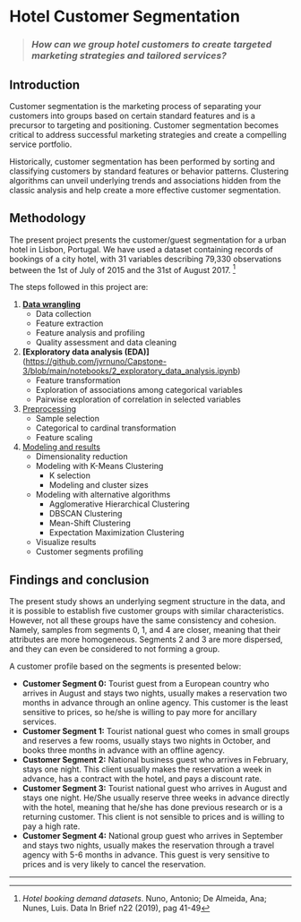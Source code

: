 # Hotel Customer Segmentation

> ### *How can we group hotel customers to create targeted marketing strategies and tailored services?*

## Introduction
Customer segmentation is the marketing process of separating your customers into groups based on certain standard features and is a precursor to targeting and positioning. Customer segmentation becomes critical to address successful marketing strategies and create a compelling service portfolio. 

Historically, customer segmentation has been performed by sorting and classifying customers by standard features or behavior patterns. Clustering algorithms can unveil underlying trends and associations hidden from the classic analysis and help create a more effective customer segmentation.

## Methodology
The present project presents the customer/guest segmentation for a urban hotel in Lisbon, Portugal. We have used a dataset containing records of bookings of a city hotel, with 31 variables describing 79,330 observations between the 1st of July of 2015 and the 31st of August 2017. [^1]

The steps followed in this project are:
1. **[Data wrangling](https://github.com/jvrnuno/Capstone-3/blob/main/notebooks/1_Collection_Inspection.ipynb)**
	- Data collection
	- Feature extraction
	- Feature analysis and profiling
	- Quality assessment and data cleaning
2. **[Exploratory data analysis (EDA)]**(https://github.com/jvrnuno/Capstone-3/blob/main/notebooks/2_exploratory_data_analysis.ipynb)
	- Feature transformation
	- Exploration of associations among categorical variables
	- Pairwise exploration of correlation in selected variables
4. [Preprocessing](https://github.com/jvrnuno/Capstone-3/blob/main/notebooks/3_Preprocessing.ipynb)
	- Sample selection
	- Categorical to cardinal transformation
	- Feature scaling
5. [Modeling and results](https://github.com/jvrnuno/Capstone-3/blob/main/notebooks/4_Modeling.ipynb)
	- Dimensionality reduction
	- Modeling with K-Means Clustering
		- K selection
		- Modeling and cluster sizes
	- Modeling with alternative algorithms
		- Agglomerative Hierarchical Clustering
		- DBSCAN Clustering
		- Mean-Shift Clustering
		- Expectation Maximization Clustering
	- Visualize results
	- Customer segments profiling

## Findings and conclusion
The present study shows an underlying segment structure in the data, and it is possible to establish five customer groups with similar characteristics. However, not all these groups have the same consistency and cohesion. Namely, samples from segments 0, 1, and 4 are closer, meaning that their attributes are more homogeneous. Segments 2 and 3 are more dispersed, and they can even be considered to not forming a group.

A customer profile based on the segments is presented below:

- **Customer Segment 0:** Tourist guest from a European country who arrives in August and stays two nights, usually makes a reservation two months in advance through an online agency. This customer is the least sensitive to prices, so he/she is willing to pay more for ancillary services.
- **Customer Segment 1:** Tourist national guest who comes in small groups and reserves a few rooms, usually stays two nights in October, and books three months in advance with an offline agency.
- **Customer Segment 2:** National business guest who arrives in February, stays one night. This client usually makes the reservation a week in advance, has a contract with the hotel, and pays a discount rate.
- **Customer Segment 3:** Tourist national guest who arrives in August and stays one night. He/She usually reserve three weeks in advance directly with the hotel, meaning that he/she has done previous research or is a returning customer. This client is not sensible to prices and is willing to pay a high rate.
- **Customer Segment 4:** National group guest who arrives in September and stays two nights, usually makes the reservation through a travel agency with 5-6 months in advance. This guest is very sensitive to prices and is very likely to cancel the reservation.

---
[^1]: *Hotel booking demand datasets*. Nuno, Antonio; De Almeida, Ana; Nunes, Luis. Data In Brief n22 (2019), pag 41-49